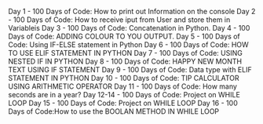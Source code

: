 Day 1 - 100 Days of Code: How to print out Information on the console 
Day 2 - 100 Days of Code: How to receive iput from User and store them in Variableis
Day 3 - 100 Days of Code: Concatenation in Python.
Day 4 - 100 Days of Code: ADDING COLOUR TO YOU OUTPUT.
Day 5 - 100 Days of Code: Using IF-ELSE statement in Python
Day 6 - 100 Days of Code: HOW TO USE ELIF STATEMENT IN PYTHON
Day 7 - 100 Days of Code: USING NESTED IF IN PYTHON
Day 8 - 100 Days of Code: HAPPY NEW MONTH TEXT USING IF STATEMENT
Day 9 - 100 Days of Code: Data type with ELIF STATEMENT IN PYTHON
Day 10 - 100 Days of Code: TIP CALCULATOR USING ARITHMETIC OPERATOR
Day 11 - 100 Days of Code: How many seconds are in a year?
Day 12-14 - 100 Days of Code: Project on WHILE LOOP
Day 15 - 100 Days of Code: Project on WHILE LOOP
Day 16 - 100 Days of Code:How to use the BOOLAN METHOD IN WHILE LOOP
